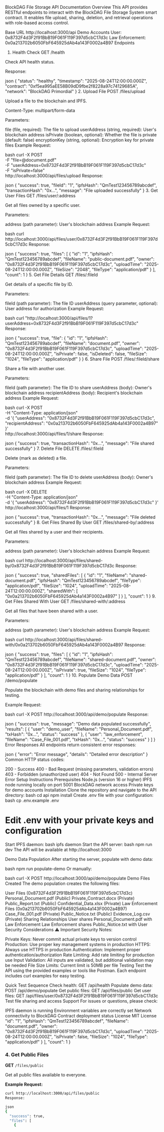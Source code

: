 BlockDAG File Storage API Documentation
Overview
This API provides RESTful endpoints to interact with the BlockDAG File Storage System smart contract. It enables file upload, sharing, deletion, and retrieval operations with role-based access control.

Base URL
http://localhost:3000/api
Demo Accounts
User: 0x8732F4d3F2f91BbB19F061F119F397d5cbC17d3c
Law Enforcement: 0x0a213702b6050FbF645925dAb4a143F0002a4B97
Endpoints
1. Health Check
GET /health

Check API health status.

Response:

json
{
  "status": "healthy",
  "timestamp": "2025-08-24T12:00:00.000Z",
  "contract": "0xf5ea995aEE58B09dD9fbe2f8228a97c74129685A",
  "network": "BlockDAG Primordial"
}
2. Upload File
POST /files/upload

Upload a file to the blockchain and IPFS.

Content-Type: multipart/form-data

Parameters:

file (file, required): The file to upload
userAddress (string, required): User's blockchain address
isPrivate (boolean, optional): Whether the file is private (default: false)
encryptionKey (string, optional): Encryption key for private files
Example Request:

bash
curl -X POST \
  -F "file=@document.pdf" \
  -F "userAddress=0x8732F4d3F2f91BbB19F061F119F397d5cbC17d3c" \
  -F "isPrivate=false" \
  http://localhost:3000/api/files/upload
Response:

json
{
  "success": true,
  "fileId": "1",
  "ipfsHash": "QmTest123456789abcdef",
  "transactionHash": "0x...",
  "message": "File uploaded successfully"
}
3. Get User Files
GET /files/user/:address

Get all files owned by a specific user.

Parameters:

address (path parameter): User's blockchain address
Example Request:

bash
curl http://localhost:3000/api/files/user/0x8732F4d3F2f91BbB19F061F119F397d5cbC17d3c
Response:

json
{
  "success": true,
  "files": [
    {
      "id": "1",
      "ipfsHash": "QmTest123456789abcdef",
      "fileName": "public-document.pdf",
      "owner": "0x8732F4d3F2f91BbB19F061F119F397d5cbC17d3c",
      "uploadTime": "2025-08-24T12:00:00.000Z",
      "fileSize": "2048",
      "fileType": "application/pdf"
    }
  ],
  "count": 1
}
5. Get File Details
GET /files/:fileId

Get details of a specific file by ID.

Parameters:

fileId (path parameter): The file ID
userAddress (query parameter, optional): User address for authorization
Example Request:

bash
curl "http://localhost:3000/api/files/1?userAddress=0x8732F4d3F2f91BbB19F061F119F397d5cbC17d3c"
Response:

json
{
  "success": true,
  "file": {
    "id": "1",
    "ipfsHash": "QmTest123456789abcdef",
    "fileName": "document.pdf",
    "owner": "0x8732F4d3F2f91BbB19F061F119F397d5cbC17d3c",
    "uploadTime": "2025-08-24T12:00:00.000Z",
    "isPrivate": false,
    "isDeleted": false,
    "fileSize": "1024",
    "fileType": "application/pdf"
  }
}
6. Share File
POST /files/:fileId/share

Share a file with another user.

Parameters:

fileId (path parameter): The file ID to share
userAddress (body): Owner's blockchain address
recipientAddress (body): Recipient's blockchain address
Example Request:

bash
curl -X POST \
  -H "Content-Type: application/json" \
  -d '{
    "userAddress": "0x8732F4d3F2f91BbB19F061F119F397d5cbC17d3c",
    "recipientAddress": "0x0a213702b6050FbF645925dAb4a143F0002a4B97"
  }' \
  http://localhost:3000/api/files/1/share
Response:

json
{
  "success": true,
  "transactionHash": "0x...",
  "message": "File shared successfully"
}
7. Delete File
DELETE /files/:fileId

Delete (mark as deleted) a file.

Parameters:

fileId (path parameter): The file ID to delete
userAddress (body): Owner's blockchain address
Example Request:

bash
curl -X DELETE \
  -H "Content-Type: application/json" \
  -d '{
    "userAddress": "0x8732F4d3F2f91BbB19F061F119F397d5cbC17d3c"
  }' \
  http://localhost:3000/api/files/1
Response:

json
{
  "success": true,
  "transactionHash": "0x...",
  "message": "File deleted successfully"
}
8. Get Files Shared By User
GET /files/shared-by/:address

Get all files shared by a user and their recipients.

Parameters:

address (path parameter): User's blockchain address
Example Request:

bash
curl http://localhost:3000/api/files/shared-by/0x8732F4d3F2f91BbB19F061F119F397d5cbC17d3c
Response:

json
{
  "success": true,
  "sharedFiles": [
    {
      "id": "1",
      "fileName": "shared-document.pdf",
      "ipfsHash": "QmTest123456789abcdef",
      "fileType": "application/pdf",
      "fileSize": "1024",
      "uploadTime": "2025-08-24T12:00:00.000Z",
      "sharedWith": [
        "0x0a213702b6050FbF645925dAb4a143F0002a4B97"
      ]
    }
  ],
  "count": 1
}
9. Get Files Shared With User
GET /files/shared-with/:address

Get all files that have been shared with a user.

Parameters:

address (path parameter): User's blockchain address
Example Request:

bash
curl http://localhost:3000/api/files/shared-with/0x0a213702b6050FbF645925dAb4a143F0002a4B97
Response:

json
{
  "success": true,
  "files": [
    {
      "id": "1",
      "ipfsHash": "QmTest123456789abcdef",
      "fileName": "shared-document.pdf",
      "owner": "0x8732F4d3F2f91BbB19F061F119F397d5cbC17d3c",
      "uploadTime": "2025-08-24T12:00:00.000Z",
      "isPrivate": true,
      "fileSize": "1024",
      "fileType": "application/pdf"
    }
  ],
  "count": 1
}
10. Populate Demo Data
POST /demo/populate

Populate the blockchain with demo files and sharing relationships for testing.

Example Request:

bash
curl -X POST http://localhost:3000/api/demo/populate
Response:

json
{
  "success": true,
  "message": "Demo data populated successfully",
  "results": [
    {
      "user": "demo_user",
      "fileName": "Personal_Document.pdf",
      "txHash": "0x...",
      "status": "success"
    },
    {
      "user": "law_enforcement",
      "fileName": "Case_File_001.pdf",
      "txHash": "0x...",
      "status": "success"
    }
  ]
}
Error Responses
All endpoints return consistent error responses:

json
{
  "error": "Error message",
  "details": "Detailed error description"
}
Common HTTP status codes:

200 - Success
400 - Bad Request (missing parameters, validation errors)
403 - Forbidden (unauthorized user)
404 - Not Found
500 - Internal Server Error
Setup Instructions
Prerequisites
Node.js (version 16 or higher)
IPFS node running locally on port 5001
BlockDAG network access
Private keys for demo accounts
Installation
Clone the repository and navigate to the API directory:
bash
cd api
npm install
Create .env file with your configuration:
bash
cp .env.example .env
# Edit .env with your private keys and configuration
Start IPFS daemon:
bash
ipfs daemon
Start the API server:
bash
npm run dev
The API will be available at http://localhost:3000

Demo Data Population
After starting the server, populate with demo data:

bash
npm run populate-demo
Or manually:

bash
curl -X POST http://localhost:3000/api/demo/populate
Demo Files Created
The demo population creates the following files:

User Files (0x8732F4d3F2f91BbB19F061F119F397d5cbC17d3c)
Personal_Document.pdf (Public)
Private_Contract.docx (Private)
Public_Report.txt (Public)
Confidential_Data.xlsx (Private)
Law Enforcement Files (0x0a213702b6050FbF645925dAb4a143F0002a4B97)
Case_File_001.pdf (Private)
Public_Notice.txt (Public)
Evidence_Log.csv (Private)
Sharing Relationships
User shares Personal_Document.pdf with Law Enforcement
Law Enforcement shares Public_Notice.txt with User
Security Considerations
⚠️ Important Security Notes:

Private Keys: Never commit actual private keys to version control
Production: Use proper key management systems in production
HTTPS: Always use HTTPS in production
Authentication: Implement proper authentication/authorization
Rate Limiting: Add rate limiting for production use
Input Validation: All inputs are validated, but additional validation may be needed
File Size Limits: Current limit is 50MB per file
Testing
Test the API using the provided examples or tools like Postman. Each endpoint includes curl examples for easy testing.

Quick Test Sequence
Check health: GET /api/health
Populate demo data: POST /api/demo/populate
Get public files: GET /api/files/public
Get user files: GET /api/files/user/0x8732F4d3F2f91BbB19F061F119F397d5cbC17d3c
Test file sharing and access
Support
For issues or questions, please check:

IPFS daemon is running
Environment variables are correctly set
Network connectivity to BlockDAG
Contract deployment status
License
MIT License "id": "1", "ipfsHash": "QmTest123456789abcdef", "fileName": "document.pdf", "owner": "0x8732F4d3F2f91BbB19F061F119F397d5cbC17d3c", "uploadTime": "2025-08-24T12:00:00.000Z", "isPrivate": false, "fileSize": "1024", "fileType": "application/pdf" } ], "count": 1 }


### 4. Get Public Files

**GET** `/files/public`

Get all public files available to everyone.

**Example Request:**
```bash
curl http://localhost:3000/api/files/public
Response:

json
{
  "success": true,
  "files": [
    {
